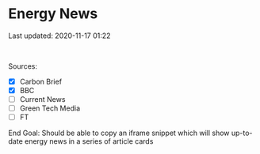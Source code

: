 # Energy News

Last updated: 2020-11-17 01:22

<br>

Sources:
- [x] Carbon Brief
- [x] BBC 
- [ ] Current News
- [ ] Green Tech Media
- [ ] FT

End Goal: Should be able to copy an iframe snippet which will show up-to-date energy news in a series of article cards